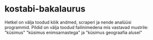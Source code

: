 # kostabi-bakalaurus
Hetkel on välja toodud kõik andmed, scraperi ja nende analüüsi programmid. 
Pildid on välja toodud failinimedena mis vastavad mustrile: "küsimus" "küsimus enimsarnastega" ja "küsimus geograafia alusel"
